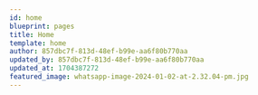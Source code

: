 ```yaml
---
id: home
blueprint: pages
title: Home
template: home
author: 857dbc7f-813d-48ef-b99e-aa6f80b770aa
updated_by: 857dbc7f-813d-48ef-b99e-aa6f80b770aa
updated_at: 1704387272
featured_image: whatsapp-image-2024-01-02-at-2.32.04-pm.jpg
---
```

